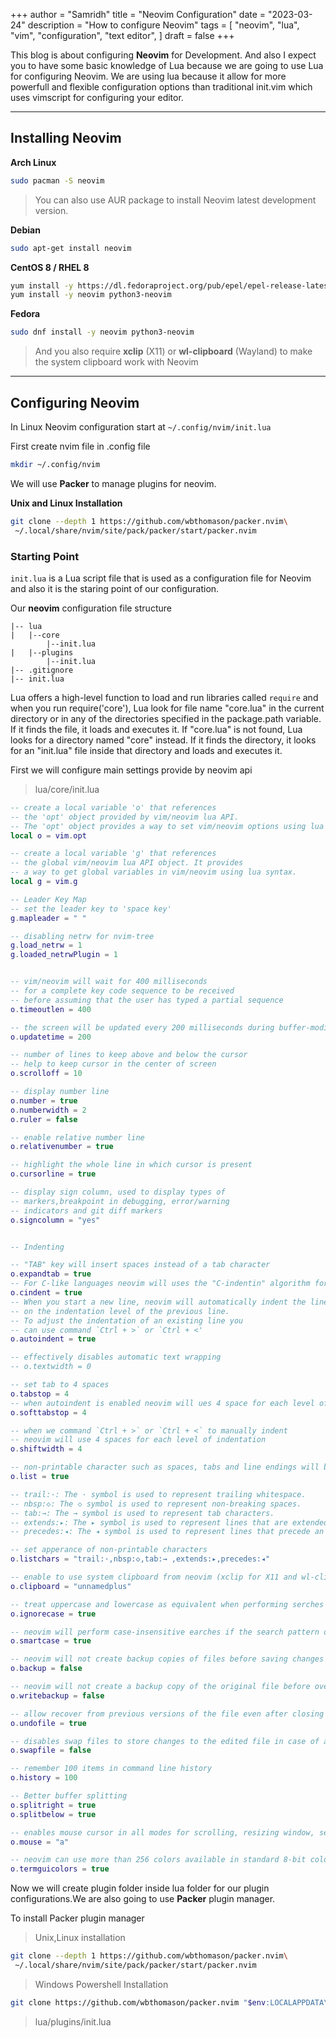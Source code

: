 +++
author = "Samridh"
title = "Neovim Configuration"
date = "2023-03-24"
description = "How to configure Neovim"
tags = [
"neovim",
"lua",
"vim",
"configuration",
"text editor",
]
draft = false
+++

This blog is about configuring **Neovim** for Development. And also I expect you to have some basic knowledge of Lua because we are going to use Lua for configuring Neovim. We are using lua because it allow for more powerfull and flexible configuration options than traditional init.vim which uses vimscript for configuring your editor.

---

## Installing Neovim

**Arch Linux**

```bash
sudo pacman -S neovim
```

> You can also use AUR package to install Neovim latest development version.

**Debian**

```bash
sudo apt-get install neovim
```

**CentOS 8 / RHEL 8**

```bash
yum install -y https://dl.fedoraproject.org/pub/epel/epel-release-latest-8.noarch.rpm
yum install -y neovim python3-neovim
```

**Fedora**

```bash
sudo dnf install -y neovim python3-neovim
```

> And you also require **xclip** (X11) or **wl-clipboard** (Wayland) to make the system clipboard work with Neovim

---

## Configuring Neovim

In Linux Neovim configuration start at `~/.config/nvim/init.lua`

First create nvim file in .config file

```bash
mkdir ~/.config/nvim
```

We will use **Packer** to manage plugins for neovim.

**Unix and Linux Installation**

```bash
git clone --depth 1 https://github.com/wbthomason/packer.nvim\
 ~/.local/share/nvim/site/pack/packer/start/packer.nvim
```

### Starting Point

`init.lua` is a Lua script file that is used as a configuration file for Neovim and also it is the staring point of our configuration.

Our **neovim** configuration file structure

```
|-- lua
|   |--core
        |--init.lua
|   |--plugins
        |--init.lua
|-- .gitignore
|-- init.lua
```

Lua offers a high-level function to load and run libraries called `require` and when you run require('core'), Lua look for file name "core.lua" in the current directory or in any of the directories specified in the package.path variable. If it finds the file, it loads and executes it. If "core.lua" is not found, Lua looks for a directory named "core" instead. If it finds the directory, it looks for an "init.lua" file inside that directory and loads and executes it.

First we will configure main settings provide by neovim api

> lua/core/init.lua

```lua init.lua
-- create a local variable 'o' that references
-- the 'opt' object provided by vim/neovim lua API.
-- The 'opt' object provides a way to set vim/neovim options using lua syntax.
local o = vim.opt

-- create a local variable 'g' that references
-- the global vim/neovim lua API object. It provides
-- a way to get global variables in vim/neovim using lua syntax.
local g = vim.g

-- Leader Key Map
-- set the leader key to 'space key'
g.mapleader = " "

-- disabling netrw for nvim-tree
g.load_netrw = 1
g.loaded_netrwPlugin = 1


-- vim/neovim will wait for 400 milliseconds
-- for a complete key code sequence to be received
-- before assuming that the user has typed a partial sequence
o.timeoutlen = 400

-- the screen will be updated every 200 milliseconds during buffer-modifying operations
o.updatetime = 200

-- number of lines to keep above and below the cursor
-- help to keep cursor in the center of screen
o.scrolloff = 10

-- display number line
o.number = true
o.numberwidth = 2
o.ruler = false

-- enable relative number line
o.relativenumber = true

-- highlight the whole line in which cursor is present
o.cursorline = true

-- display sign column, used to display types of
-- markers,breakpoint in debugging, error/warning
-- indicators and git diff markers
o.signcolumn = "yes"


-- Indenting

-- "TAB" key will insert spaces instead of a tab character
o.expandtab = true
-- For C-like languages neovim will uses the "C-indentin" algorithm for auto-indentation
o.cindent = true
-- When you start a new line, neovim will automatically indent the line based
-- on the indentation level of the previous line.
-- To adjust the indentation of an existing line you
-- can use command `Ctrl + >` or `Ctrl + <'
o.autoindent = true

-- effectively disables automatic text wrapping
-- o.textwidth = 0

-- set tab to 4 spaces
o.tabstop = 4
-- when autoindent is enabled neovim will ues 4 space for each level of indentation
o.softtabstop = 4

-- when we command `Ctrl + >` or `Ctrl + <` to manually indent
-- neovim will use 4 spaces for each level of indentation
o.shiftwidth = 4

-- non-printable character such as spaces, tabs and line endings will be displayed using special symbols.
o.list = true

-- trail:·: The · symbol is used to represent trailing whitespace.
-- nbsp:◇: The ◇ symbol is used to represent non-breaking spaces.
-- tab:→: The → symbol is used to represent tab characters.
-- extends:▸: The ▸ symbol is used to represent lines that are extended due to a line break in a wrapped line.
-- precedes:◂: The ◂ symbol is used to represent lines that precede an extended line.

-- set apperance of non-printable characters
o.listchars = "trail:·,nbsp:◇,tab:→ ,extends:▸,precedes:◂"

-- enable to use system clipboard from neovim (xclip for X11 and wl-clipboard for Wayland)
o.clipboard = "unnamedplus"

-- treat uppercase and lowercase as equivalent when performing serches and substitutions
o.ignorecase = true

-- neovim will perform case-insensitive earches if the search pattern only lowercase and vice-versa for uppercase
o.smartcase = true

-- neovim will not create backup copies of files before saving changes to them.
o.backup = false

-- neovim will not create a backup copy of the original file before overwriting it with changes.
o.writebackup = false

-- allow recover from previous versions of the file even after closing vim
o.undofile = true

-- disables swap files to store changes to the edited file in case of a crash or other interruption.
o.swapfile = false

-- remember 100 items in command line history
o.history = 100

-- Better buffer splitting
o.splitright = true
o.splitbelow = true

-- enables mouse cursor in all modes for scrolling, resizing window, selecting text and clicking on menu items
o.mouse = "a"

-- neovim can use more than 256 colors available in standard 8-bit color palette.
o.termguicolors = true

```

Now we will create plugin folder inside lua folder for our plugin configurations.We are also going to use **Packer** plugin manager.

To install Packer plugin manager

> Unix,Linux installation

```bash
git clone --depth 1 https://github.com/wbthomason/packer.nvim\
 ~/.local/share/nvim/site/pack/packer/start/packer.nvim
```

> Windows Powershell Installation

```bash
git clone https://github.com/wbthomason/packer.nvim "$env:LOCALAPPDATA\nvim-data\site\pack\packer\start\packer.nvim"
```

> lua/plugins/init.lua
